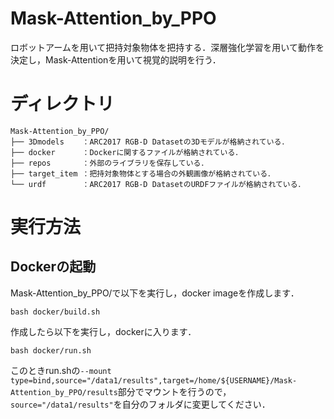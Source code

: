 # Mask-Attention_by_PPO

ロボットアームを用いて把持対象物体を把持する．深層強化学習を用いて動作を決定し，Mask-Attentionを用いて視覚的説明を行う．

# ディレクトリ
```
Mask-Attention_by_PPO/
├── 3Dmodels    ：ARC2017 RGB-D Datasetの3Dモデルが格納されている．
├── docker      ：Dockerに関するファイルが格納されている．
├── repos       ：外部のライブラリを保存している．
├── target_item ：把持対象物体とする場合の外観画像が格納されている．
└── urdf        ：ARC2017 RGB-D DatasetのURDFファイルが格納されている．
```

# 実行方法
## Dockerの起動
Mask-Attention_by_PPO/で以下を実行し，docker imageを作成します．
```
bash docker/build.sh
```
作成したら以下を実行し，dockerに入ります．
```
bash docker/run.sh
```
このときrun.shの`--mount type=bind,source="/data1/results",target=/home/${USERNAME}/Mask-Attention_by_PPO/results`部分でマウントを行うので，`source="/data1/results"`を自分のフォルダに変更してください．